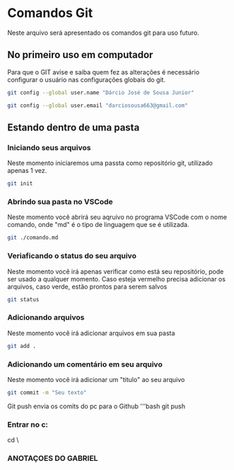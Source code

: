 # Comandos Git
Neste arquivo será apresentado os comandos git para uso futuro.

## No primeiro uso em computador
Para que o GIT avise e saiba quem fez as alterações é necessário configurar o usuário nas configurações globais do git.

```bash
git config --global user.name "Dárcio José de Sousa Junior"

git config --global user.email "darciosousa663@gmail.com"
```

## Estando dentro de uma pasta

### Iniciando seus arquivos
Neste momento iniciaremos uma passta como repositório git, utilizado apenas 1 vez.

```bash
git init
```

### Abrindo sua pasta no VSCode
Neste momento você abrirá seu aqruivo no programa VSCode com o nome comando, onde "md" é o tipo de linguagem que se é utilizada.

```bash
git ./comando.md
```

### Veriaficando o status do seu arquivo
Neste momento você irá apenas verificar como está seu repositório, pode ser usado a qualquer momento. Caso esteja vermelho precisa adicionar os arquivos, caso verde, estão prontos para serem salvos

```bash
git status
```

### Adicionando arquivos
Neste momento você irá adicionar arquivos em sua pasta

```bash
git add .
```

### Adicionando um comentário em seu arquivo
Neste momento você irá adicionar um "titulo" ao seu arquivo

```bash
git commit -m "Seu texto"

```
Git push envia os comits do pc para o Github
'''bash
git push


### Entrar no c: 

cd \

### ANOTAÇOES DO GABRIEL
